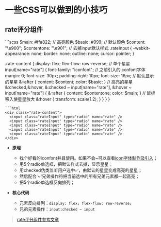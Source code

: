 # 一些CSS可以做到的小技巧
## rate评分组件
<cssLittleSkill-rateStars/>
```scss
$main: #ffa822; // 高亮颜色
$basic: #999; // 默认颜色
$content: "\e900";
$contentone: "\e901";
// 去掉input默认样式
.rateInput {
  -webkit-appearance: none;
  border: none;
  outline: none;
  cursor: pointer;
}

.rate-content {
  display: flex;
  flex-flow: row-reverse;
  // 单个星星
  input[name="rate"] {
    font-family: "iconfont"; // 之前引入的iconfont字体
    margin: 0;
    font-size: 30px;
    padding-right: 10px;
    font-size: 18px;
    // 默认显示的星星
    &::after {
      content: $content;
      color: $basic;
    }
    // 高亮的星星
    &:checked,&:hover,
    &:checked ~ input[name="rate"],
    &:hover ~ input[name="rate"] {
      &::after {
        content: $contentone;
        color: $main;
      }
      // 鼠标移入使星星放大
      &:hover {
        transform: scale(1.2);
      }
    }
  }
}
```
```html
<div class="rate-content">
  <input class="rateInput" type="radio" name="rate" />
  <input class="rateInput" type="radio" name="rate" />
  <input class="rateInput" type="radio" name="rate" />
  <input class="rateInput" type="radio" name="rate" />
  <input class="rateInput" type="radio" name="rate" />
</div>
```


+ **原理**
  + 找个好看的iconfont并且使用。如果不会~可以查看<a href="../../otherItems/iconfont">icon字体制作及引入</a>；
  + 用5个radio单选框，把默认样式去掉，显示星星；
  + 用checked伪类监听用户选中✅，由默认的星星变成高亮的星星；
  + 然后配合'~'兄弟操作符把当前选中的所有兄弟元素都一起高亮；
  + 把5个radio单选框反向排列；

+ **核心代码**
  + 元素反向排列：`display: flex; flex-flow: row-reverse;`
  + 兄弟元素操作：`input:checked ~ input`
> <a href="https://juejin.im/post/5d57adf5f265da03e3697e1b">rate评分组件参考文章</a>
 
 <comment-comment/> 
 